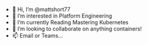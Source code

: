 - 👋 Hi, I’m @mattshort77
- 👀 I’m interested in Platform Engineering
- 🌱 I’m currently Reading Mastering Kubernetes
- 💞️ I’m looking to collaborate on anything containers!
- 📫 Email or Teams...

<!---
mattshort77/mattshort77 is a ✨ special ✨ repository because its `README.md` (this file) appears on your GitHub profile.
You can click the Preview link to take a look at your changes.
--->

